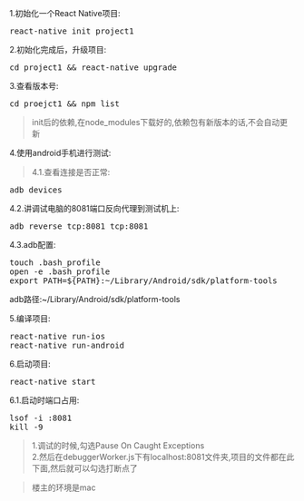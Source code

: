 
1.初始化一个React Native项目:<br/>
<pre>
react-native init project1
</pre>
2.初始化完成后，升级项目:<br/>
<pre>
cd project1 && react-native upgrade
</pre>
3.查看版本号:<br/>
<pre>
cd proejct1 && npm list
</pre>
>init后的依赖,在node_modules下载好的,依赖包有新版本的话,不会自动更新

4.使用android手机进行测试:<br/>
>4.1.查看连接是否正常:
<pre>
adb devices
</pre>
4.2.讲调试电脑的8081端口反向代理到测试机上:
<pre>
adb reverse tcp:8081 tcp:8081
</pre>
4.3.adb配置:
<pre>
touch .bash_profile
open -e .bash_profile
export PATH=${PATH}:~/Library/Android/sdk/platform-tools
</pre>
adb路径:~/Library/Android/sdk/platform-tools


5.编译项目:
<pre>
react-native run-ios
react-native run-android
</pre>
6.启动项目:
<pre>
react-native start
</pre>
6.1.启动时端口占用:
<pre>
lsof -i :8081
kill -9 <PID>
</pre>

>1.调试的时候,勾选Pause On Caught Exceptions<br/>
>2.然后在debuggerWorker.js下有localhost:8081文件夹,项目的文件都在此下面,然后就可以勾选打断点了<br/>

>楼主的环境是mac